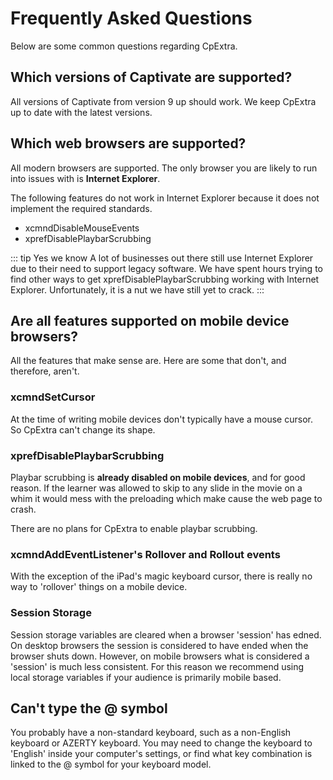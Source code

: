 # Frequently Asked Questions

Below are some common questions regarding CpExtra.

## Which versions of Captivate are supported?
All versions of Captivate from version 9 up should work. We keep CpExtra up to date with the latest versions.

## Which web browsers are supported?
All modern browsers are supported. The only browser you are likely to run into issues with is **Internet Explorer**.

The following features do not work in Internet Explorer because it does not implement the required standards.

- xcmndDisableMouseEvents
- xprefDisablePlaybarScrubbing

::: tip Yes we know
A lot of businesses out there still use Internet Explorer due to their need to support legacy software. We have spent hours trying to find other ways to get xprefDisablePlaybarScrubbing working with Internet Explorer. Unfortunately, it is a nut we have still yet to crack.
:::

## Are all features supported on mobile device browsers?
All the features that make sense are. Here are some that don't, and therefore, aren't.

### xcmndSetCursor
At the time of writing mobile devices don't typically have a mouse cursor. So CpExtra can't change its shape.

### xprefDisablePlaybarScrubbing
Playbar scrubbing is **already disabled on mobile devices**, and for good reason. If the learner was allowed to skip to any slide in the movie on a whim it would mess with the preloading which make cause the web page to crash.

There are no plans for CpExtra to enable playbar scrubbing.

### xcmndAddEventListener's Rollover and Rollout events
With the exception of the iPad's magic keyboard cursor, there is really no way to 'rollover' things on a mobile device.

### Session Storage
Session storage variables are cleared when a browser 'session' has edned. On desktop browsers the session is considered to have ended when the browser shuts down. However, on mobile browsers what is considered a 'session' is much less consistent. For this reason we recommend using local storage variables if your audience is primarily mobile based.

## Can't type the @ symbol
You probably have a non-standard keyboard, such as a non-English keyboard or AZERTY keyboard. You may need to change the keyboard to 'English' inside your computer's settings, or find what key combination is linked to the @ symbol for your keyboard model.

